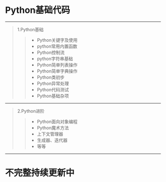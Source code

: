 # Python基础代码
***
> 1.Python基础
>> * Python关键字及使用
>> * python常用内置函数
>> * Python控制流
>> * python字符串基础
>> * Python简单列表操作
>> * Python简单字典操作
>> * Python类初步
>> * Python异常处理
>> * Python代码测试  
>> * Python基础杂项

----
> 2.Python进阶
>> * Python面向对象编程
>> * Python魔术方法
>> * 上下文管理器
>> * 生成器、迭代器
>> * 等等

---
# 不完整持续更新中